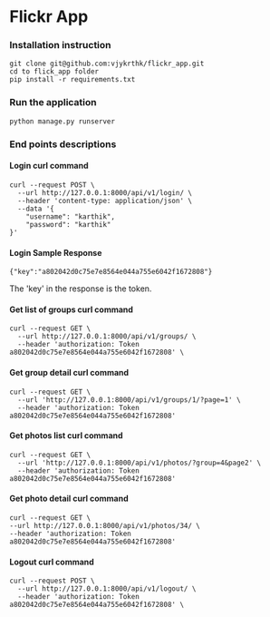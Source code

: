 # Flickr App

### Installation instruction
```
git clone git@github.com:vjykrthk/flickr_app.git
cd to flick_app folder
pip install -r requirements.txt
```
### Run the application
```
python manage.py runserver
```
### End points descriptions
#### Login curl command
```
curl --request POST \
  --url http://127.0.0.1:8000/api/v1/login/ \
  --header 'content-type: application/json' \
  --data '{
	"username": "karthik",
	"password": "karthik"
}'
```
#### Login Sample Response
```
{"key":"a802042d0c75e7e8564e044a755e6042f1672808"}
```
The 'key' in the response is the token.
#### Get list of groups curl command
```
curl --request GET \
  --url http://127.0.0.1:8000/api/v1/groups/ \
  --header 'authorization: Token a802042d0c75e7e8564e044a755e6042f1672808' \
```
#### Get group detail curl command
```
curl --request GET \
  --url 'http://127.0.0.1:8000/api/v1/groups/1/?page=1' \
  --header 'authorization: Token a802042d0c75e7e8564e044a755e6042f1672808'
```
#### Get photos list curl command
```
curl --request GET \
  --url 'http://127.0.0.1:8000/api/v1/photos/?group=4&page2' \
  --header 'authorization: Token a802042d0c75e7e8564e044a755e6042f1672808'
```
#### Get photo detail curl command
```
curl --request GET \
--url http://127.0.0.1:8000/api/v1/photos/34/ \
--header 'authorization: Token a802042d0c75e7e8564e044a755e6042f1672808'
```
#### Logout curl command
```
curl --request POST \
  --url http://127.0.0.1:8000/api/v1/logout/ \
  --header 'authorization: Token a802042d0c75e7e8564e044a755e6042f1672808' \
```
